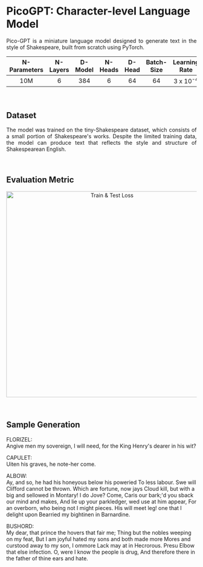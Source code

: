 # **PicoGPT: Character-level Language Model**
<p align="justify">
  Pico-GPT is a miniature language model designed to generate text in the style of Shakespeare, built from scratch using PyTorch.
</p>
<div align="center">
  
  N-Parameters | N-Layers | D-Model | N-Heads | D-Head | Batch-Size | Learning Rate
  :---: |:---: |:---: |:---: |:---: |:---: |:---:
  10M | 6 | 384 | 6 | 64 | 64 | 3 x 10<sup>-4</sup>
  
</div>
<br />

## **Dataset**
<p align="justify"> The model was trained on the tiny-Shakespeare dataset, which consists of a small portion of Shakespeare's works. 
  Despite the limited training data, the model can produce text that reflects the style and structure of Shakespearean English.
</p>
<br />

## **Evaluation Metric**
<p align="center">
  <img width="544" alt="Train & Test Loss" src="https://github.com/user-attachments/assets/095e6ae1-f60d-49aa-9c40-6e58736f6c92">
</p>
<br />

## **Sample Generation**
<p>
  FLORIZEL:<br />
  Angive men my sovereign, I will need,
  for the King Henry's dearer in his wit?
  
  CAPULET:<br />
  Uiten his graves, he note-her come.
  
  ALBOW:<br />
  Ay, and so, he had his honeyous below his poweried
  To less labour. Swe will Clifford cannot be thrown.
  Which are fortune, now jays Cloud kill, but with a big
  and sellowed in Montary! I do Jove?
  Come, Caris our bark;'d you sback our mind and makes,
  And lie up your parkledger, wed use at him appear,
  For an overborn, who being not I might pieces.
  His will meet leg! one that I delight upon
  Bearried my bightinen in Barnardine.
  
  BUSHORD:<br />
  My dear, that prince the hovers that fair me;
  Thing but the nobles weeping on my feat,
  But I am joyful hated my sons and both made more
  Mores and curstood away to my son, I ommore
  Lack may at in Hecrorous. Presu Elbow that else infection.
  O, were I know the people is drug,
  And therefore there in the father of thine ears and hate.
</p>
